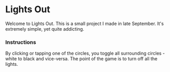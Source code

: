 # Lights Out

Welcome to Lights Out. This is a small project I made in late September. It's extremely simple, yet quite addicting.

### Instructions

By clicking or tapping one of the circles, you toggle all surrounding circles - white to black and vice-versa. The point of the game is to turn off all the lights.
